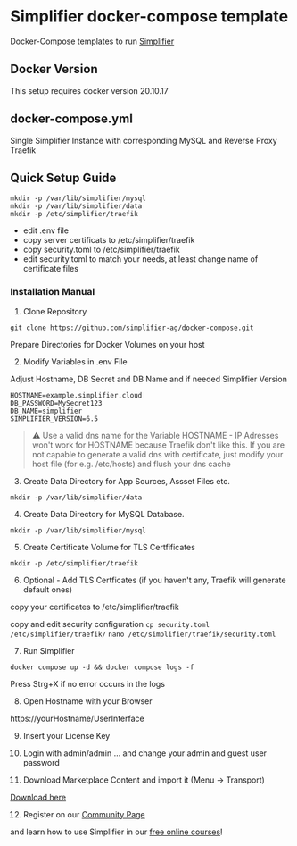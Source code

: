 # Simplifier docker-compose template
Docker-Compose templates to run [Simplifier](https://simplifier.io)

## Docker Version
This setup requires docker version 20.10.17

## docker-compose.yml
Single Simplifier Instance with corresponding MySQL and Reverse Proxy Traefik

##  Quick Setup Guide
 ```
mkdir -p /var/lib/simplifier/mysql
mkdir -p /var/lib/simplifier/data
mkdir -p /etc/simplifier/traefik
 ```
- edit .env file 
- copy server certificats to /etc/simplifier/traefik
- copy security.toml to /etc/simplifier/traefik
- edit security.toml to match your needs, at least change name of certificate files

### Installation Manual

1. Clone Repository

`git clone https://github.com/simplifier-ag/docker-compose.git`

Prepare Directories for Docker Volumes on your host

2. Modify Variables in .env File

Adjust Hostname, DB Secret and DB Name and if needed Simplifier Version

```
HOSTNAME=example.simplifier.cloud
DB_PASSWORD=MySecret123
DB_NAME=simplifier
SIMPLIFIER_VERSION=6.5 
```

> :warning: Use a valid dns name for the Variable HOSTNAME - IP Adresses won't work for HOSTNAME because Traefik don't like this.
> If you are not capable to generate a valid dns with certificate, just modify your host file (for e.g. /etc/hosts) and flush your dns cache

3. Create Data Directory for App Sources, Assset Files etc.

`mkdir -p /var/lib/simplifier/data`

4. Create Data Directory for MySQL Database.

`mkdir -p /var/lib/simplifier/mysql` 

5. Create Certificate Volume for TLS Certfificates

`mkdir -p /etc/simplifier/traefik` 

6. Optional - Add TLS Certficates (if you haven't any, Traefik will generate default ones)

copy your certificates to /etc/simplifier/traefik

copy and edit security configuration
`cp security.toml /etc/simplifier/traefik/`
`nano /etc/simplifier/traefik/security.toml`

7. Run Simplifier

`docker compose up -d && docker compose logs -f`

Press Strg+X if no error occurs in the logs

8. Open Hostname with your Browser

https://yourHostname/UserInterface

9. Insert your License Key

10. Login with admin/admin
... and change your admin and guest user password

11. Download Marketplace Content and import it (Menu -> Transport)

[Download here](https://community.simplifier.io/marketplace/standard-content/)

12. Register on our [Community Page](https://community.simplifier.io/)

and learn how to use Simplifier in our [free online courses](https://community.simplifier.io/courses/)!

